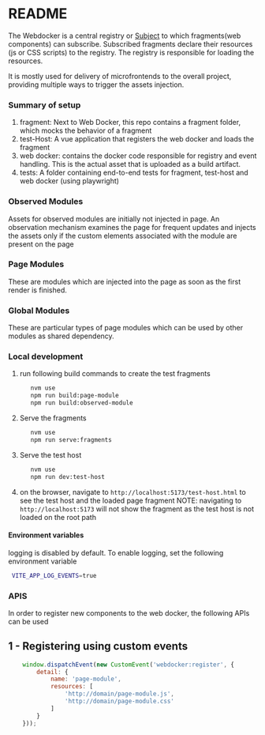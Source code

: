 # README

The Webdocker is a central registry or [Subject](https://en.wikipedia.org/wiki/Observer_pattern)
to which fragments(web components) can subscribe. Subscribed fragments declare their resources (js or CSS scripts) to the
registry. The registry is responsible for loading the resources.

It is mostly used for delivery of microfrontends to the overall project, providing multiple ways to trigger the assets injection.

### Summary of setup

1. fragment: Next to Web Docker, this repo contains a fragment folder, which mocks the behavior of a fragment
2. test-Host: A vue application that registers the web docker and loads the fragment
3. web docker: contains the docker code responsible for registry and event handling. This is the actual asset that
   is uploaded as a build artifact.
4. tests: A folder containing end-to-end tests for fragment, test-host and web docker (using playwright)

### Observed Modules

Assets for observed modules are initially not injected in page. An observation mechanism examines the page for frequent updates
and injects the assets only if the custom elements associated with the module are present on the page

### Page Modules

These are modules which are injected into the page as soon as the first render is finished.

### Global Modules

These are particular types of page modules which can be used by other modules as shared dependency.   

### Local development

1. run following build commands to create the test fragments
   ```bash
      nvm use
      npm run build:page-module
      npm run build:observed-module
   ```
2. Serve the fragments
   ```bash
      nvm use
      npm run serve:fragments
   ```
3. Serve the test host
   ```bash
      nvm use
      npm run dev:test-host
   ```
4. on the browser, navigate to `http://localhost:5173/test-host.html` to see the test host and the loaded page fragment
NOTE: navigating to `http://localhost:5173` will not show the fragment as the test host is not loaded on the root path

#### Environment variables
logging is disabled by default. To enable logging, set the following environment variable
   
   ```bash
    VITE_APP_LOG_EVENTS=true
   ```

### APIS

In order to register new components to the web docker, the following APIs can be used

## 1 - Registering using custom events

```javascript
    window.dispatchEvent(new CustomEvent('webdocker:register', {
        detail: {
            name: 'page-module',
            resources: [
                'http://domain/page-module.js',
                'http://domain/page-module.css'
            ]
        }
    }));
```
